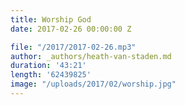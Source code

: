 ```yaml
---
title: Worship God
date: 2017-02-26 00:00:00 Z

file: "/2017/2017-02-26.mp3"
author: _authors/heath-van-staden.md
duration: '43:21'
length: '62439825'
image: "/uploads/2017/02/worship.jpg"
---
```

